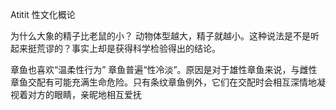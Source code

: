 Atitit 性文化概论


为什么大象的精子比老鼠的小？
动物体型越大，精子就越小。这种说法是不是听起来挺荒谬的？事实上却是获得科学检验得出的结论。


章鱼也喜欢“温柔性行为”
章鱼普遍“性冷淡”。原因是对于雄性章鱼来说，与雌性章鱼交配有可能充满生命危险。只有条纹章鱼例外，它们在交配时会相互深情地凝视着对方的眼睛，亲昵地相互爱抚




